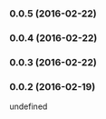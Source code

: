 ### 0.0.5 (2016-02-22)


### 0.0.4 (2016-02-22)


### 0.0.3 (2016-02-22)


### 0.0.2 (2016-02-19)


undefined